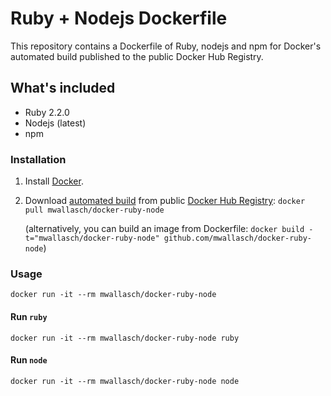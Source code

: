 # Ruby + Nodejs Dockerfile

This repository contains a Dockerfile of Ruby, nodejs and npm for Docker's automated build published to the public Docker Hub Registry.

## What's included
- Ruby 2.2.0
- Nodejs (latest)
- npm

### Installation
1. Install [Docker](https://www.docker.com/).

2. Download [automated build](https://registry.hub.docker.com/u/mwallasch/docker-ruby-node/) from public [Docker Hub Registry](https://registry.hub.docker.com/): `docker pull mwallasch/docker-ruby-node`

   (alternatively, you can build an image from Dockerfile: `docker build -t="mwallasch/docker-ruby-node" github.com/mwallasch/docker-ruby-node`)


### Usage

    docker run -it --rm mwallasch/docker-ruby-node

#### Run `ruby`

    docker run -it --rm mwallasch/docker-ruby-node ruby

#### Run `node`

    docker run -it --rm mwallasch/docker-ruby-node node
